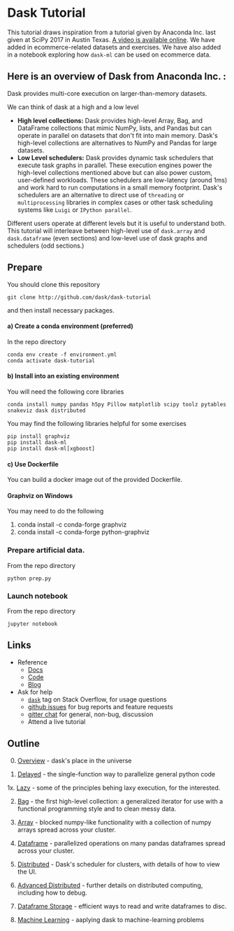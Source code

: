 # Dask Tutorial

This tutorial draws inspiration from a tutorial given by Anaconda Inc. last given at SciPy 2017 in Austin Texas.
[A video is available online](https://www.youtube.com/watch?v=mbfsog3e5DA). We have added in ecommerce-related datasets and exercises. We have also added in a notebook exploring how `dask-ml` can be used on ecommerce data. 

## Here is an overview of Dask from Anaconda Inc. :

Dask provides multi-core execution on larger-than-memory datasets.

We can think of dask at a high and a low level

*  **High level collections:**  Dask provides high-level Array, Bag, and DataFrame
   collections that mimic NumPy, lists, and Pandas but can operate in parallel on
   datasets that don't fit into main memory.  Dask's high-level collections are
   alternatives to NumPy and Pandas for large datasets.
*  **Low Level schedulers:** Dask provides dynamic task schedulers that
   execute task graphs in parallel.  These execution engines power the
   high-level collections mentioned above but can also power custom,
   user-defined workloads.  These schedulers are low-latency (around 1ms) and
   work hard to run computations in a small memory footprint.  Dask's
   schedulers are an alternative to direct use of `threading` or
   `multiprocessing` libraries in complex cases or other task scheduling
   systems like `Luigi` or `IPython parallel`.

Different users operate at different levels but it is useful to understand
both.  This tutorial will interleave between high-level use of `dask.array` and
`dask.dataframe` (even sections) and low-level use of dask graphs and
schedulers (odd sections.)

## Prepare

You should clone this repository

    git clone http://github.com/dask/dask-tutorial

and then install necessary packages.

#### a) Create a conda environment (preferred)

In the repo directory

    conda env create -f environment.yml 
    conda activate dask-tutorial

#### b) Install into an existing environment

You will need the following core libraries

    conda install numpy pandas h5py Pillow matplotlib scipy toolz pytables snakeviz dask distributed

You may find the following libraries helpful for some exercises

    pip install graphviz
    pip install dask-ml
    pip install dask-ml[xgboost]
    
#### c) Use Dockerfile

You can build a docker image out of the provided Dockerfile.



#### Graphviz on Windows

You may need to do the following

1. conda install -c conda-forge graphviz
2. conda install -c conda-forge python-graphviz



### Prepare artificial data.

From the repo directory

    python prep.py


### Launch notebook

From the repo directory

    jupyter notebook 


## Links

*  Reference
    *  [Docs](http://dask.pydata.org/en/latest/)
    *  [Code](https://github.com/dask/dask/)
    *  [Blog](http://matthewrocklin.com/blog/)
*  Ask for help
    *   [`dask`](http://stackoverflow.com/questions/tagged/dask) tag on Stack Overflow, for usage questions
    *   [github issues](https://github.com/dask/dask/issues/new) for bug reports and feature requests
    *   [gitter chat](https://gitter.im/dask/dask) for general, non-bug, discussion
    *   Attend a live tutorial

## Outline

0. [Overview](00_overview.ipynb) - dask's place in the universe

1. [Delayed](01_dask.delayed.ipynb) - the single-function way to parallelize general python code

1x. [Lazy](01x_lazy.ipynb) - some of the principles behing laxy execution, for the interested.

2. [Bag](02_bag.ipynb) - the first high-level collection: a generalized iterator for use
with a functional programming style and to clean messy data.
 
3. [Array](03_array.ipynb) - blocked numpy-like functionality with a collection of 
numpy arrays spread across your cluster.

7. [Dataframe](04_dataframe.ipynb) - parallelized operations on many pandas dataframes
spread across your cluster.

5. [Distributed](05_distributed.ipynb) - Dask's scheduler for clusters, with details of
how to view the UI.

6. [Advanced Distributed](06_distributed_advanced.ipynb) - further details on distributed 
computing, including how to debug.

7. [Dataframe Storage](07_dataframe_storage.ipynb) - efficient ways to read and write
dataframes to disc.


8. [Machine Learning](08_machine_learning.ipynb) - aaplying dask to machine-learning problems